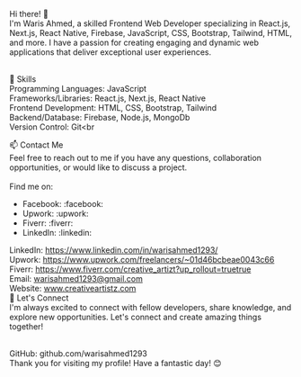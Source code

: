 Hi there! 👋<br>
I'm Waris Ahmed, a skilled Frontend Web Developer specializing in React.js, Next.js, React Native, Firebase, JavaScript, CSS, Bootstrap, Tailwind, HTML, and more. I have a passion for creating engaging and dynamic web applications that deliver exceptional user experiences.<br><br>

🌱 Skills<br>
Programming Languages: JavaScript<br>
Frameworks/Libraries: React.js, Next.js, React Native<br>
Frontend Development: HTML, CSS, Bootstrap, Tailwind<br>
Backend/Database: Firebase, Node.js, MongoDb<br>
Version Control: Git<br<br>

📫 Contact Me<br>
Feel free to reach out to me if you have any questions, collaboration opportunities, or would like to discuss a project.<br><br>
Find me on:
- Facebook: :facebook:
- Upwork: :upwork:
- Fiverr: :fiverr:
- LinkedIn: :linkedin:

LinkedIn: https://www.linkedin.com/in/warisahmed1293/<br>
Upwork: https://www.upwork.com/freelancers/~01d46bcbeae0043c66<br>
Fiverr: https://www.fiverr.com/creative_artizt?up_rollout=truetrue<br>
Email: warisahmed1293@gmail.com<br>
Website: www.creativeartistz.com<br>
🌟 Let's Connect<br>
I'm always excited to connect with fellow developers, share knowledge, and explore new opportunities. Let's connect and create amazing things together!<br><br>

GitHub: github.com/warisahmed1293<br>
Thank you for visiting my profile! Have a fantastic day! 😊<br>




